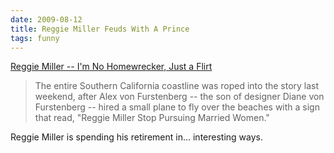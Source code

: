 ```yaml
---
date: 2009-08-12
title: Reggie Miller Feuds With A Prince
tags: funny
---
```


[Reggie Miller -- I'm No Homewrecker, Just a Flirt](https://www.tmz.com/2009/08/11/reggie-miller-alex-von-furstenberg-ali-kay-texting-flirting-skywriting-malibu/)

> The entire Southern California coastline was roped into the story last weekend, after Alex von Furstenberg -- the son of designer Diane von Furstenberg -- hired a small plane to fly over the beaches with a sign that read, "Reggie Miller Stop Pursuing Married Women."

Reggie Miller is spending his retirement in... interesting ways.